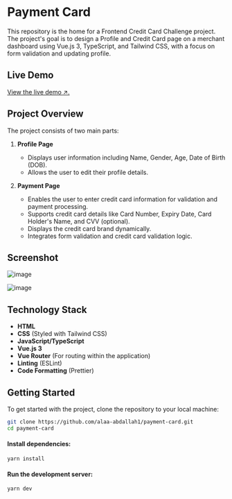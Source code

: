 # Payment Card

This repository is the home for a Frontend Credit Card Challenge project. The project's goal is to design a Profile and Credit Card page on a merchant dashboard using Vue.js 3, TypeScript, and Tailwind CSS, with a focus on form validation and updating profile.

## Live Demo

[View the live demo ↗.](https://payment-card-du5v.onrender.com/)


## Project Overview

The project consists of two main parts:

1. **Profile Page**

   - Displays user information including Name, Gender, Age, Date of Birth (DOB).
   - Allows the user to edit their profile details.

2. **Payment Page**
   - Enables the user to enter credit card information for validation and payment processing.
   - Supports credit card details like Card Number, Expiry Date, Card Holder's Name, and CVV (optional).
   - Displays the credit card brand dynamically.
   - Integrates form validation and credit card validation logic.

## Screenshot

![image](https://github.com/user-attachments/assets/672201bb-78b0-4671-9f65-7f283fe96f95)

![image](https://github.com/user-attachments/assets/85cfea7a-9e48-4a2c-92e0-02bbf01d0b97)

## Technology Stack

- **HTML**
- **CSS** (Styled with Tailwind CSS)
- **JavaScript/TypeScript**
- **Vue.js 3**
- **Vue Router** (For routing within the application)
- **Linting** (ESLint)
- **Code Formatting** (Prettier)

## Getting Started

To get started with the project, clone the repository to your local machine:

```bash
git clone https://github.com/alaa-abdallah1/payment-card.git
cd payment-card
```

#### Install dependencies:

```
yarn install
```

#### Run the development server:

```
yarn dev
```
